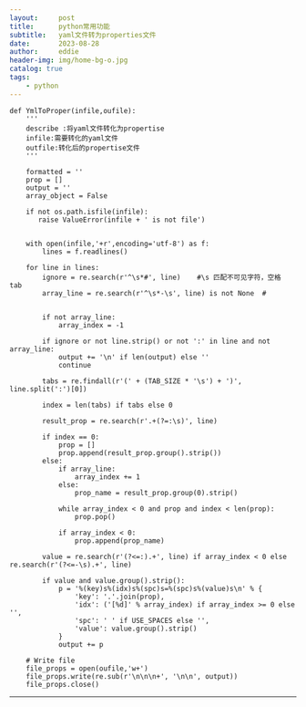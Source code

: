```yaml
---
layout:     post
title:      python常用功能
subtitle:   yaml文件转为properties文件
date:       2023-08-28
author:     eddie
header-img: img/home-bg-o.jpg
catalog: true
tags:
    - python
---
```


	def YmlToProper(infile,oufile):
		'''
		describe :将yaml文件转化为propertise
		infile:需要转化的yaml文件
		outfile:转化后的propertise文件
		'''
		
		formatted = ''
		prop = []
		output = ''
		array_object = False
		
		if not os.path.isfile(infile):
		   raise ValueError(infile + ' is not file') 
			
		
		with open(infile,'+r',encoding='utf-8') as f:
			lines = f.readlines()
		
		for line in lines:
			ignore = re.search(r'^\s*#', line)    #\s 匹配不可见字符，空格 tab
			array_line = re.search(r'^\s*-\s', line) is not None  #
			
			
			if not array_line:
				array_index = -1

			if ignore or not line.strip() or not ':' in line and not array_line:
				output += '\n' if len(output) else ''
				continue

			tabs = re.findall(r'(' + (TAB_SIZE * '\s') + ')', line.split(':')[0])

			index = len(tabs) if tabs else 0

			result_prop = re.search(r'.+(?=:\s)', line)

			if index == 0:
				prop = []
				prop.append(result_prop.group().strip())
			else:
				if array_line:
					array_index += 1
				else:
					prop_name = result_prop.group(0).strip()

				while array_index < 0 and prop and index < len(prop):
					prop.pop()

				if array_index < 0:
					prop.append(prop_name)

			value = re.search(r'(?<=:).+', line) if array_index < 0 else re.search(r'(?<=-\s).+', line)

			if value and value.group().strip():
				p = '%(key)s%(idx)s%(spc)s=%(spc)s%(value)s\n' % {
					'key': '.'.join(prop),
					'idx': ('[%d]' % array_index) if array_index >= 0 else '',
					'spc': ' ' if USE_SPACES else '',
					'value': value.group().strip()
				}
				output += p

		# Write file
		file_props = open(oufile,'w+')
		file_props.write(re.sub(r'\n\n\n+', '\n\n', output))
		file_props.close()

---